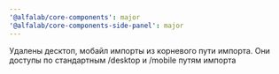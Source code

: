 ```yaml
---
'@alfalab/core-components': major
'@alfalab/core-components-side-panel': major
---
```


Удалены десктоп, мобайл импорты из корневого пути импорта. Они доступы по стандартным /desktop и /mobile путям импорта
